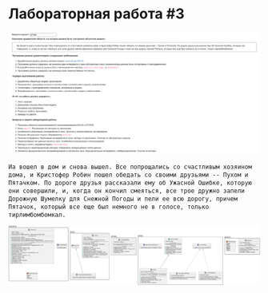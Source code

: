 # Лабораторная работа #3

![Описание лабораторной работы](description.png)

```text
Иа вошел в дом и снова вышел. Все попрощались со счастливым хозяином дома, и Кристофер Робин пошел обедать со своими друзьями -- Пухом и Пятачком. По дороге друзья рассказали ему об Ужасной Ошибке, которую они совершили, и, когда он кончил смеяться, все трое дружно запели Дорожную Шумелку для Снежной Погоды и пели ее всю дорогу, причем Пятачок, который все еще был немного не в голосе, только тирлимбомбомкал. 
```

![Alt text](diagram.png)